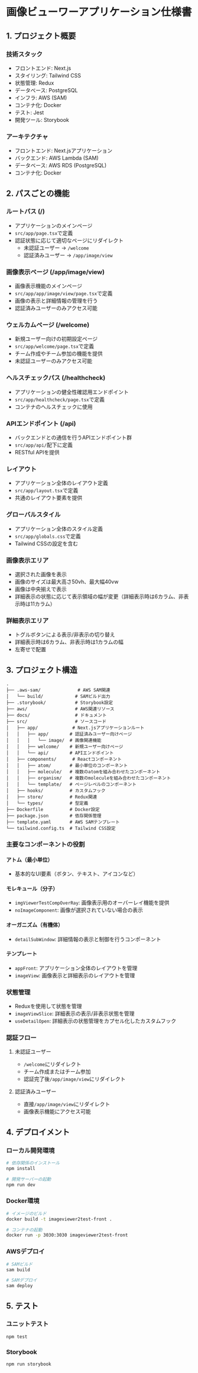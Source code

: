 # 画像ビューワーアプリケーション仕様書

## 1. プロジェクト概要

### 技術スタック
- フロントエンド: Next.js
- スタイリング: Tailwind CSS
- 状態管理: Redux
- データベース: PostgreSQL
- インフラ: AWS (SAM)
- コンテナ化: Docker
- テスト: Jest
- 開発ツール: Storybook

### アーキテクチャ
- フロントエンド: Next.jsアプリケーション
- バックエンド: AWS Lambda (SAM)
- データベース: AWS RDS (PostgreSQL)
- コンテナ化: Docker

## 2. パスごとの機能

### ルートパス (/)
- アプリケーションのメインページ
- `src/app/page.tsx`で定義
- 認証状態に応じて適切なページにリダイレクト
  - 未認証ユーザー → `/welcome`
  - 認証済みユーザー → `/app/image/view`

### 画像表示ページ (/app/image/view)
- 画像表示機能のメインページ
- `src/app/app/image/view/page.tsx`で定義
- 画像の表示と詳細情報の管理を行う
- 認証済みユーザーのみアクセス可能

### ウェルカムページ (/welcome)
- 新規ユーザー向けの初期設定ページ
- `src/app/welcome/page.tsx`で定義
- チーム作成やチーム参加の機能を提供
- 未認証ユーザーのみアクセス可能

### ヘルスチェックパス (/healthcheck)
- アプリケーションの健全性確認用エンドポイント
- `src/app/healthcheck/page.tsx`で定義
- コンテナのヘルスチェックに使用

### APIエンドポイント (/api)
- バックエンドとの通信を行うAPIエンドポイント群
- `src/app/api/`配下に定義
- RESTful APIを提供

### レイアウト
- アプリケーション全体のレイアウト定義
- `src/app/layout.tsx`で定義
- 共通のレイアウト要素を提供

### グローバルスタイル
- アプリケーション全体のスタイル定義
- `src/app/globals.css`で定義
- Tailwind CSSの設定を含む

### 画像表示エリア
- 選択された画像を表示
- 画像のサイズは最大高さ50vh、最大幅40vw
- 画像は中央揃えで表示
- 詳細表示の状態に応じて表示領域の幅が変更（詳細表示時は6カラム、非表示時は11カラム）

### 詳細表示エリア
- トグルボタンによる表示/非表示の切り替え
- 詳細表示時は6カラム、非表示時は1カラムの幅
- 左寄せで配置

## 3. プロジェクト構造

```
.
├── .aws-sam/              # AWS SAM関連
│   └── build/            # SAMビルド出力
├── .storybook/           # Storybook設定
├── aws/                  # AWS関連リソース
├── docs/                 # ドキュメント
├── src/                  # ソースコード
│   ├── app/             # Next.jsアプリケーションルート
│   │   ├── app/        # 認証済みユーザー向けページ
│   │   │   └── image/  # 画像関連機能
│   │   ├── welcome/    # 新規ユーザー向けページ
│   │   └── api/        # APIエンドポイント
│   ├── components/      # Reactコンポーネント
│   │   ├── atom/       # 最小単位のコンポーネント
│   │   ├── molecule/   # 複数のatomを組み合わせたコンポーネント
│   │   ├── organism/   # 複数のmoleculeを組み合わせたコンポーネント
│   │   └── template/   # ページレベルのコンポーネント
│   ├── hooks/          # カスタムフック
│   ├── store/          # Redux関連
│   └── types/          # 型定義
├── Dockerfile          # Docker設定
├── package.json        # 依存関係管理
├── template.yaml       # AWS SAMテンプレート
└── tailwind.config.ts  # Tailwind CSS設定
```

### 主要なコンポーネントの役割

#### アトム（最小単位）
- 基本的なUI要素（ボタン、テキスト、アイコンなど）

#### モレキュール（分子）
- `imgViewerTestCompOverRay`: 画像表示用のオーバーレイ機能を提供
- `noImageComponent`: 画像が選択されていない場合の表示

#### オーガニズム（有機体）
- `detailSubWindow`: 詳細情報の表示と制御を行うコンポーネント

#### テンプレート
- `appFront`: アプリケーション全体のレイアウトを管理
- `imageView`: 画像表示と詳細表示のレイアウトを管理

### 状態管理
- Reduxを使用して状態を管理
- `imageViewSlice`: 詳細表示の表示/非表示状態を管理
- `useDetailOpen`: 詳細表示の状態管理をカプセル化したカスタムフック

### 認証フロー
1. 未認証ユーザー
   - `/welcome`にリダイレクト
   - チーム作成またはチーム参加
   - 認証完了後`/app/image/view`にリダイレクト

2. 認証済みユーザー
   - 直接`/app/image/view`にリダイレクト
   - 画像表示機能にアクセス可能

## 4. デプロイメント

### ローカル開発環境
```bash
# 依存関係のインストール
npm install

# 開発サーバーの起動
npm run dev
```

### Docker環境
```bash
# イメージのビルド
docker build -t imageviewer2test-front .

# コンテナの起動
docker run -p 3030:3030 imageviewer2test-front
```

### AWSデプロイ
```bash
# SAMビルド
sam build

# SAMデプロイ
sam deploy
```

## 5. テスト

### ユニットテスト
```bash
npm test
```

### Storybook
```bash
npm run storybook
```
